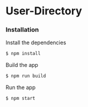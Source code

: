 # User-Directory

### Installation

Install the dependencies

```sh
$ npm install
```
Build the app

```sh
$ npm run build
```
Run the app

```sh
$ npm start
```

